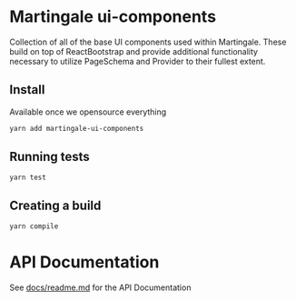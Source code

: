 # Martingale ui-components

Collection of all of the base UI components used within Martingale. These build on top of ReactBootstrap and provide additional functionality necessary to utilize PageSchema and Provider to their fullest extent.

## Install

Available once we opensource everything

```sh
yarn add martingale-ui-components
```

## Running tests

```
yarn test
```

## Creating a build

```
yarn compile
```

# API Documentation

See [docs/readme.md](docs/readme.md) for the API Documentation
